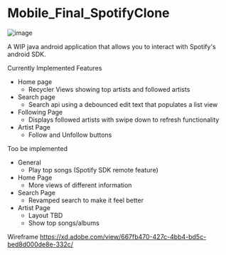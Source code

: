 # Mobile_Final_SpotifyClone
![image](https://user-images.githubusercontent.com/71997869/163458135-2f57cbc4-e057-448a-b44e-6feb184df01a.png)


A WIP java android application that allows you to interact with Spotify's android SDK.

Currently Implemented Features
- Home page
  - Recycler Views showing top artists and followed artists
- Search page
  - Search api using a debounced edit text that populates a list view
- Following Page
  - Displays followed artists with swipe down to refresh functionality
- Artist Page
  - Follow and Unfollow buttons

Too be implemented
- General
  - Play top songs (Spotify SDK remote feature)
- Home Page
  - More views of different information
- Search Page
  - Revamped search to make it feel better
- Artist Page
  - Layout TBD
  - Show top songs/albums

Wireframe
https://xd.adobe.com/view/667fb470-427c-4bb4-bd5c-bed8d000de8e-332c/

